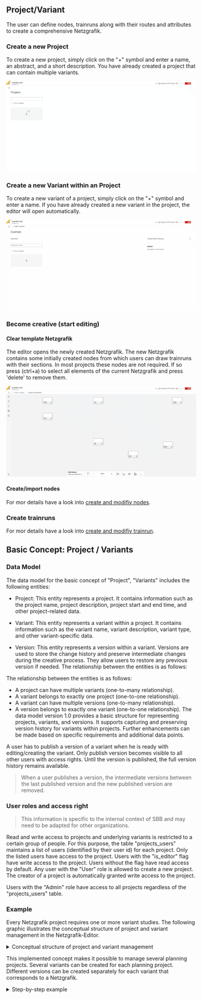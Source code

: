 ## Project/Variant

The user can define nodes, trainruns along with their routes and attributes to create a
comprehensive
Netzgrafik.

### Create a new Project

To create a new project, simply click on the "+" symbol and enter a name, an abstract, and a short
description. You have already created a project that can contain multiple variants.

![Create new project](./animated_images/compressed/29-01-2024-001-Create_new_project.gif)

### Create a new Variant within an Project

To create a new variant of a project, simply click on the "+" symbol and enter a name. If you have
already created a new variant in the project, the editor will open automatically.

![Create new variant](./animated_images/compressed/29-01-2024-002-create_new_variant.gif)

### Become creative (start editing)

#### Clear template Netzgrafik

The editor opens the newly created Netzgrafik. The new Netzgrafik contains some initially created
nodes from which users can draw trainruns with their sections. In most projects these nodes are not
required. If so press (ctrl+a) to select all elements of the current Netzgrafik and press 'delete'
to remove them.

![Create variant data](./animated_images/compressed/29-01-2024-003-clear_variant_data.gif)

#### Create/import nodes

For mor details have a look into [create and modifiy nodes](CREATE_NODES.md).

### Create trainruns

For mor details have a look into [create and modifiy trainrun](CREATE_TRAINRUN.md).

## Basic Concept: Project / Variants

### Data Model

The data model for the basic concept of "Project", "Variants" includes the following entities:

- Project: This entity represents a project. It contains information such as the project name,
  project
  description, project start and end time, and other project-related data.

- Variant: This entity represents a variant within a project. It contains information such as the
  variant name, variant description, variant type, and other variant-specific data.

- Version: This entity represents a version within a variant. Versions are used to store the change
  history and preserve intermediate changes during the creative process. They allow users to restore
  any previous version if needed.
  The relationship between the entities is as follows:

The relationship between the entities is as follows:

- A project can have multiple variants (one-to-many relationship).
- A variant belongs to exactly one project (one-to-one relationship).
- A variant can have multiple versions (one-to-many relationship).
- A version belongs to exactly one variant (one-to-one relationship).
  The data model version 1.0 provides a basic structure for representing projects, variants, and
  versions. It supports capturing and preserving version history for variants within projects.
  Further
  enhancements can be made based on specific requirements and additional data points.

A user has to publish a version of a variant when he is ready with editing/creating the variant.
Only publish version becomes visible to all other users with access rights. Until the version is
published, the full version history remains available.

> When a user publishes a version, the intermediate versions between the last published version and
> the new published version are removed.

### User roles and access right

> This information is specific to the internal context of SBB and may need to be adapted for other
> organizations.

Read and write access to projects and underlying variants is restricted to a certain group of
people.
For this purpose, the table "projects_users" maintains a list of users (identified by their user id)
for each project. Only the listed users have access to the project. Users with the "is_editor" flag
have write access to the project. Users without the flag have read access by default.
Any user with the "User" role is allowed to create a new project. The creator of a project is
automatically granted write access to the project.

Users with the "Admin" role have access to all projects regardless of the "projects_users" table.

### Example

Every Netzgrafik project requires one or more variant studies. The following graphic illustrates the
conceptual structure of project and variant management in the Netzgrafik-Editor.

<details>
<summary>
Conceptual structure of project and variant management
</summary>

![Example Project Variants](./images/Example_Project_Variants-001.png)

</details>

This implemented concept makes it possible to manage several planning projects. Several variants can
be created for each planning project. Different versions can be created separately for each variant
that corresponds to a Netzgrafik.

<details>
<summary>
Step-by-step example
</summary>

| Version | Snapshot version | Author |                                            Comments                                            |
|:-------:|:----------------:|:------:|:----------------------------------------------------------------------------------------------:|
|    -    |        1         |  u123  |     Initial empty network diagram that is automatically created when creating the variant.     |
|    -    |        2         |  u123  |                                First modification by user u123.                                |
|    -    |        3         |  u123  |                               Second modification by user u123.                                |
|    -    |        4         |  u123  |                                              ...                                               |
|    -    |        5         |  u123  |                                              ...                                               |
|    1    |        6         |  u123  | Main version "1" has been published by user u123. Other users can now see the network diagram. |
|    1    |        1         |  u123  |                    User u123 makes further changes based on main version 1.                    |
|    1    |        2         |  u123  |                                              ...                                               |
|    1    |        1         |  u456  |               User u456 also opens main version 1 in parallel and makes changes.               |
|    1    |        2         |  u456  |                                              ...                                               |
|    1    |        3         |  u456  |                                              ...                                               |
|    1    |        2         |  u456  |     User u456 is the first to publish the new main version 2 based on their modifications.     |
|    2    |        3         |  u123  |     User u123 also wants to publish their modifications as main version 2 **=> Conflict!**     |
|         |                  |        |            Alternatively, user u123 can save their modifications as a new variant.             |

#### Flow chart

![Flow chart](./images/Example_Project_Variants-002.png)

</details>

